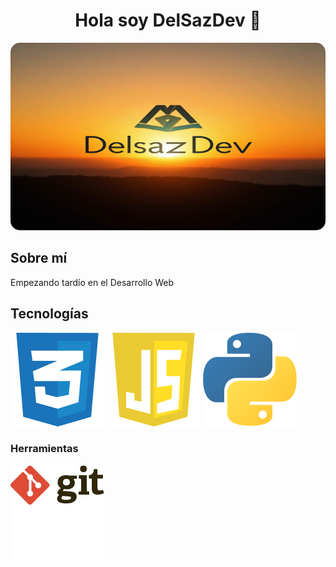 <div align="center">
  <h1 align="center">Hola soy DelSazDev 👋</h1>
</div>

<div align="center">
  <img src="./ImagenAmanecer.jpg" width="650" height="300" style="border-radius: 15px;"/>
</div>

<div>
 <h2>Sobre mí</h2>
 <p>Empezando tardío en el Desarrollo Web</p>
</div>

<div>
  <h2>Tecnologías</h2>
  <div>
    <img src="./cssLogo.svg">
    <img src="./javascriptLogo.svg">
    <img src="./pythonLogo.svg">
  </div>
</div>

<div>
  <h3>Herramientas</h3>
  <div>
    <img src="./gitLogo.svg">
  </div>
</div>


<!--
**DelSazDev/DelSazDev** is a ✨ _special_ ✨ repository because its `README.md` (this file) appears on your GitHub profile.

Here are some ideas to get you started:

- 🔭 I’m currently working on ...
- 🌱 I’m currently learning ...
- 👯 I’m looking to collaborate on ...
- 🤔 I’m looking for help with ...
- 💬 Ask me about ...
- 📫 How to reach me: ...
- 😄 Pronouns: ...
- ⚡ Fun fact: ...
-->
